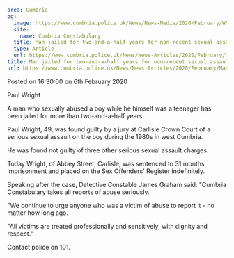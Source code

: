 ```yaml
area: Cumbria
og:
  image: https://www.cumbria.police.uk/News/News-Media/2020/February/WRIGHT-PAUL-11-03-1970jpg.jpg
  site:
    name: Cumbria Constabulary
  title: Man jailed for two-and-a-half years for non-recent sexual assault
  type: Article
  url: https://www.cumbria.police.uk/News/News-Articles/2020/February/Man-jailed-for-two-and-a-half-years-for-non-recent-sexual-assault.aspx
title: Man jailed for two-and-a-half years for non-recent sexual assault
url: https://www.cumbria.police.uk/News/News-Articles/2020/February/Man-jailed-for-two-and-a-half-years-for-non-recent-sexual-assault.aspx
```

Posted on 16:30:00 on 6th February 2020

Paul Wright

A man who sexually abused a boy while he himself was a teenager has been jailed for more than two-and-a-half years.

Paul Wright, 49, was found guilty by a jury at Carlisle Crown Court of a serious sexual assault on the boy during the 1980s in west Cumbria.

He was found not guilty of three other serious sexual assault charges.

Today Wright, of Abbey Street, Carlisle, was sentenced to 31 months imprisonment and placed on the Sex Offenders' Register indefinitely.

Speaking after the case, Detective Constable James Graham said: "Cumbria Constabulary takes all reports of abuse seriously.

"We continue to urge anyone who was a victim of abuse to report it - no matter how long ago.

"All victims are treated professionally and sensitively, with dignity and respect."

Contact police on 101.
